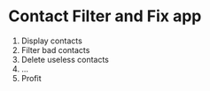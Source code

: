 #  Contact Filter and Fix app

1. Display contacts
2. Filter bad contacts
3. Delete useless contacts
4. ...
5. Profit
